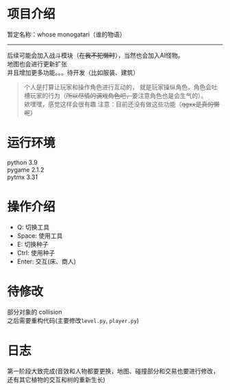 # 项目介绍

暂定名称：whose monogatari（谁的物语）

---
后续可能会加入战斗模块（~~在我不犯懒时~~），当然也会加入AI怪物。  
地图也会进行更新扩张  
并且增加更多功能。。。待开发（比如服装、建筑）


> 个人是打算让玩家和操作角色进行互动的， 就是玩家操纵角色，角色会吐槽玩家的行为（~~所以尽情的调戏角色吧，~~要注意角色也是会生气的）。  
> 欸嘿嘿，感觉这样会很有趣
> 注意：目前还没有做这些功能（~~qgxx是真的懒呢~~）

# 运行环境
python 3.9  
pygame 2.1.2  
pytmx 3.31  

# 操作介绍
* Q: 切换工具
* Space: 使用工具
* E: 切换种子
* Ctrl: 使用种子
* Enter: 交互(床、商人)

# 待修改
部分对象的 collision  
之后需要重构代码(主要修改`level.py`, `player.py`)

# 日志
第一阶段大致完成(音效和人物都要更换，地图、碰撞部分和交易也要进行修改，还有其它植物的交互和树的重新生长)
